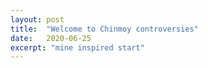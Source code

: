 ```yaml
---
layout: post
title:  "Welcome to Chinmoy controversies"
date:   2020-06-25
excerpt: "mine inspired start"
---
```


